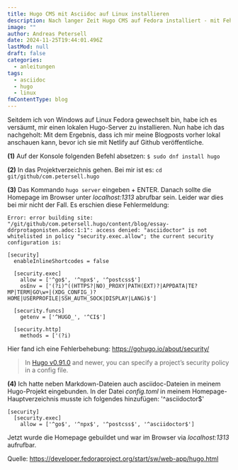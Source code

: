 ```yaml
---
title: Hugo CMS mit Asciidoc auf Linux installieren
description: Nach langer Zeit Hugo CMS auf Fedora installiert - mit Fehlermeldung
image: ""
author: Andreas Petersell
date: 2024-11-25T19:44:01.496Z
lastMod: null
draft: false
categories:
  - anleitungen
tags:
  - asciidoc
  - hugo
  - linux
fmContentType: blog
---
```


Seitdem ich von Windows auf Linux Fedora gewechselt bin, habe ich es versäumt, mir einen lokalen Hugo-Server zu installieren. Nun habe ich das nachgeholt: Mit dem Ergebnis, dass ich mir meine Blogposts vorher lokal anschauen kann, bevor ich sie mit Netlify auf Github veröffentliche.
<!--more-->

**(1)** Auf der Konsole folgenden Befehl absetzen: `$ sudo dnf install hugo`

**(2)** In das Projektverzeichnis gehen. Bei mir ist es: `cd git/github/com.petersell.hugo`

**(3)** Das Kommando `hugo server` eingeben + ENTER. Danach sollte die Homepage im Browser unter *localhost:1313* abrufbar sein. Leider war dies bei mir nicht der Fall. Es erschien diese Fehlermeldung:

```
Error: error building site: "/git/github/com.petersell.hugo/content/blog/essay-ddrprotagonisten.adoc:1:1": access denied: "asciidoctor" is not whitelisted in policy "security.exec.allow"; the current security configuration is:

[security]
  enableInlineShortcodes = false

  [security.exec]
    allow = ['^go$', '^npx$', '^postcss$']
    osEnv = ['(?i)^((HTTPS?|NO)_PROXY|PATH(EXT)?|APPDATA|TE?MP|TERM|GO\w+|(XDG_CONFIG_)?HOME|USERPROFILE|SSH_AUTH_SOCK|DISPLAY|LANG)$']

  [security.funcs]
    getenv = ['^HUGO_', '^CI$']

  [security.http]
    methods = ['(?i)
```

Hier fand ich eine Fehlerbehebung: https://gohugo.io/about/security/

> In [Hugo v0.91.0](https://github.com/gohugoio/hugo/releases/tag/v0.91.0) and newer, you can specify a project’s security policy in a config file.

**(4)** Ich hatte neben Markdown-Dateien auch asciidoc-Dateien in meinem Hugo-Projekt eingebunden. In der Datei *config.toml* in meinem Homepage-Hauptverzeichnis musste ich folgendes hinzufügen: '^asciidoctor$'

```
[security]
  [security.exec]
    allow = ['^go$', '^npx$', '^postcss$', '^asciidoctor$']
```

Jetzt wurde die Homepage gebuildet und war im Browser via *localhost:1313* aufrufbar.

Quelle: https://developer.fedoraproject.org/start/sw/web-app/hugo.html